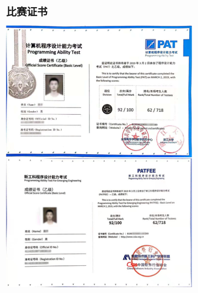 # 比赛证书
![](https://github.com/h-hkai/PAT_BASIC/blob/master/img/20210423211243%20(1).jpg)
![](https://github.com/h-hkai/PAT_BASIC/blob/master/img/20210423211243%20(2).jpg)

